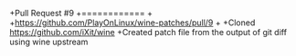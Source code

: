 +Pull Request #9
+============
+
+https://github.com/PlayOnLinux/wine-patches/pull/9
+
+Cloned https://github.com/iXit/wine
+Created patch file from the output of git diff using wine upstream
